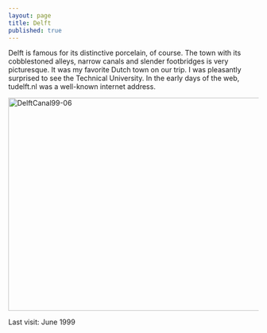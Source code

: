 ```yaml
---
layout: page
title: Delft
published: true
---
```

Delft is famous for its distinctive porcelain, of course. The town with its cobblestoned alleys, narrow canals and slender footbridges is very picturesque. It was my favorite Dutch town on our trip. I was pleasantly surprised to see the Technical University. In the early days of the web, tudelft.nl was a well-known internet address.

<img src="http://yentran.isamonkey.org/gallery/delft/delftcanal99-06.jpg" title="DelftCanal99-06" width="640" height="429" />

Last visit: June 1999
